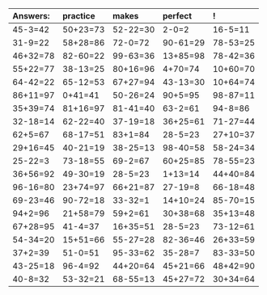| Answers: | practice | makes | perfect | ! |
| :--- | :--- | :--- | :--- | :--- |
| 45-3=42 | 50+23=73 | 52-22=30 | 2-0=2 | 16-5=11 | 
| 31-9=22 | 58+28=86 | 72-0=72 | 90-61=29 | 78-53=25 | 
| 46+32=78 | 82-60=22 | 99-63=36 | 13+85=98 | 78-42=36 | 
| 55+22=77 | 38-13=25 | 80+16=96 | 4+70=74 | 10+60=70 | 
| 64-42=22 | 65-12=53 | 67+27=94 | 43-13=30 | 10+64=74 | 
| 86+11=97 | 0+41=41 | 50-26=24 | 90+5=95 | 98-87=11 | 
| 35+39=74 | 81+16=97 | 81-41=40 | 63-2=61 | 94-8=86 | 
| 32-18=14 | 62-22=40 | 37-19=18 | 36+25=61 | 71-27=44 | 
| 62+5=67 | 68-17=51 | 83+1=84 | 28-5=23 | 27+10=37 | 
| 29+16=45 | 40-21=19 | 38-25=13 | 98-40=58 | 58-24=34 | 
| 25-22=3 | 73-18=55 | 69-2=67 | 60+25=85 | 78-55=23 | 
| 36+56=92 | 49-30=19 | 28-5=23 | 1+13=14 | 44+40=84 | 
| 96-16=80 | 23+74=97 | 66+21=87 | 27-19=8 | 66-18=48 | 
| 69-23=46 | 90-72=18 | 33-32=1 | 14+10=24 | 85-70=15 | 
| 94+2=96 | 21+58=79 | 59+2=61 | 30+38=68 | 35+13=48 | 
| 67+28=95 | 41-4=37 | 16+35=51 | 28-5=23 | 73-12=61 | 
| 54-34=20 | 15+51=66 | 55-27=28 | 82-36=46 | 26+33=59 | 
| 37+2=39 | 51-0=51 | 95-33=62 | 35-28=7 | 83-33=50 | 
| 43-25=18 | 96-4=92 | 44+20=64 | 45+21=66 | 48+42=90 | 
| 40-8=32 | 53-32=21 | 68-55=13 | 45+27=72 | 30+34=64 | 
